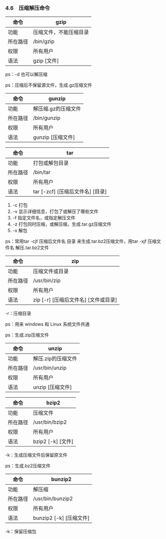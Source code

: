 ### 4.6　压缩解压命令

| 命令     | gzip                   |
| -------- | ---------------------- |
| 功能     | 压缩文件，不能压缩目录 |
| 所在路径 | /bin/gzip              |
| 权限     | 所有用户               |
| 语法     | gzip [文件]            |

ps：-d 也可以解压缩

ps：压缩后不保留源文件，生成.gz压缩文件

| 命令     | gunzip              |
| -------- | ------------------- |
| 功能     | 解压缩.gz的压缩文件 |
| 所在路径 | /bin/gunzip         |
| 权限     | 所有用户            |
| 语法     | gunzip [压缩文件]   |

| 命令     | tar                              |
| -------- | -------------------------------- |
| 功能     | 打包或解包目录                   |
| 所在路径 | /bin/tar                         |
| 权限     | 所有用户                         |
| 语法     | tar [-zcf] [压缩后文件名] [目录] |

1. -c 打包
2. -v 显示详细信息，打包了或解压了哪些文件
3. -f 指定文件名，或指定解压文件
4. -z 打包同时压缩，或解压缩，生成.tar.gz压缩文件
5. -x 解包

ps：常用tar -cjf 压缩后文件名 目录 来生成.tar.bz2压缩文件，用tar -xjf 压缩文件名 解压.tar.bz2文件

| 命令     | zip                                  |
| -------- | ------------------------------------ |
| 功能     | 压缩文件或目录                       |
| 所在路径 | /usr/bin/zip                         |
| 权限     | 所有用户                             |
| 语法     | zip [-r] [压缩后文件名] [文件或目录] |

-r：压缩目录

ps：用来 windows 和 Linux 系统文件共通

ps：生成.zip压缩文件

| 命令     | unzip              |
| -------- | ------------------ |
| 功能     | 解压.zip的压缩文件 |
| 所在路径 | /usr/bin/unzip     |
| 权限     | 所有用户           |
| 语法     | unzip [压缩文件]   |

| 命令     | bzip2             |
| -------- | ----------------- |
| 功能     | 压缩文件          |
| 所在路径 | /usr/bin/bzip2    |
| 权限     | 所有用户          |
| 语法     | bzip2 [-k] [文件] |

-k：生成压缩文件后保留原文件

ps：生成.bz2压缩文件

| 命令     | bunzip2                 |
| -------- | ----------------------- |
| 功能     | 解压缩                  |
| 所在路径 | /usr/bin/bunzip2        |
| 权限     | 所有用户                |
| 语法     | bunzip2 [-k] [压缩文件] |

-k：保留压缩包